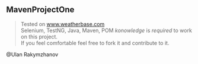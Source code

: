 ## MavenProjectOne
 > Tested on www.weatherbase.com <br />
 > Selenium, TestNG, Java, Maven, POM *konowledge* is *required* to work on this project.<br />
 > If you feel comfortable feel free to fork it and contribute to it.<br />

@Ulan Rakymzhanov

